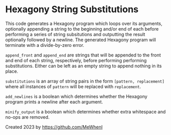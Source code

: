 # Hexagony String Substitutions

This code generates a Hexagony program which loops over its arguments, optionally appending a string to the beginning and/or end of each before performing a series of string subsitutions and outputting the result optionally followed by a newline. The generated Hexagony program will terminate with a divide-by-zero error.

`append_front` and `append_end` are strings that will be appended to the front and end of each string, respectively, before performing performing substitutions. Either can be left as an empty string to append nothing in its place.

`substitutions` is an array of string pairs in the form `[pattern, replacement]` where all instances of `pattern` will be replaced with `replacement`.

`add_newlines` is a boolean which determines whether the Hexagony program prints a newline after each argument.

`minify_output` is a boolean which determines whether extra whitespace and no-ops are removed.

Created 2023 by https://github.com/MeWhenI
